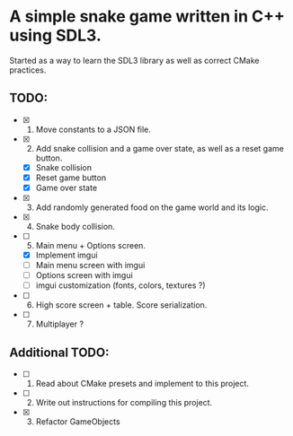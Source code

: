 # A simple snake game written in C++ using SDL3.

Started as a way to learn the SDL3 library as well as correct CMake practices.

## TODO:

- [x] 1. Move constants to a JSON file.
- [x] 2. Add snake collision and a game over state, as well as a reset game button.
	- [x] Snake collision
	- [x] Reset game button
	- [x] Game over state
- [x] 3. Add randomly generated food on the game world and its logic.
- [x] 4. Snake body collision.
- [ ] 5. Main menu + Options screen.
	- [x] Implement imgui
	- [ ] Main menu screen with imgui
	- [ ] Options screen with imgui
	- [ ] imgui customization (fonts, colors, textures ?)
- [ ] 6. High score screen + table. Score serialization.
- [ ] 7. Multiplayer ?

## Additional TODO:

- [ ] 1. Read about CMake presets and implement to this project.
- [ ] 2. Write out instructions for compiling this project.
- [x] 3. Refactor GameObjects
